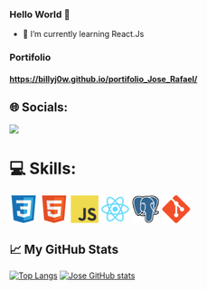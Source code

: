 ### Hello World 👋
- 🌱 I’m currently learning React.Js

### Portifolio
#### https://billyj0w.github.io/portifolio_Jose_Rafael/

## 🌐 Socials:
<a href="https://www.linkedin.com/in/jose-rafael-/" target="_blank"><img src="https://img.shields.io/badge/LinkedIn-0077B5?style=for-the-badge&logo=linkedin&logoColor=white" /></a>

# 💻 Skills:
<div>
<img src="https://github.com/devicons/devicon/blob/master/icons/css3/css3-original.svg" alt="CSS Logo" width="50" height="50"/> 
<img src="https://github.com/devicons/devicon/blob/master/icons/html5/html5-original.svg" alt="HTML Logo" width="50" height="50"/>
<img src="https://github.com/devicons/devicon/blob/master/icons/javascript/javascript-original.svg" alt="Javascript Logo" width="50" height="50"/>
<img src="https://github.com/devicons/devicon/blob/master/icons/react/react-original.svg" alt="React Logo" width="50" height="50"/>
<img src="https://github.com/devicons/devicon/blob/master/icons/postgresql/postgresql-original.svg" alt="PostgreSQL Logo" width="50" height="50"/>
<img src="https://github.com/devicons/devicon/blob/master/icons/git/git-original.svg" alt="GIT Logo" width="50" height="50"/>

</div>
<div>
  
## &#x1f4c8; My GitHub Stats
[![Top Langs](https://github-readme-stats.vercel.app/api/top-langs/?username=billyj0w&hide=&theme=dark)](https://github.com/anuraghazra/github-readme-stats)
[![Jose GitHub stats](https://github-readme-stats.vercel.app/api?username=billyj0w&theme=dark)](https://github.com/anuraghazra/github-readme-stats)
 </div>
